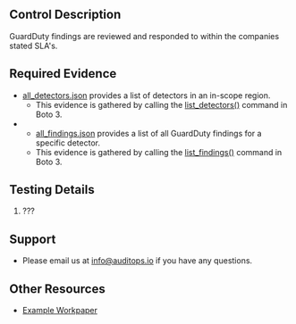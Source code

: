 ## Control Description
GuardDuty findings are reviewed and responded to within the companies stated SLA's.

## Required Evidence
* [all_detectors.json](./example1.json) provides a list of detectors in an in-scope region.
  * This evidence is gathered by calling the [list_detectors()](https://boto3.amazonaws.com/v1/documentation/api/1.26.89/reference/services/guardduty/client/list_detectors.html) command in Boto 3.
* * [all_findings.json](./example1.json) provides a list of all GuardDuty findings for a specific detector.
  * This evidence is gathered by calling the [list_findings()](https://boto3.amazonaws.com/v1/documentation/api/1.26.89/reference/services/guardduty/client/list_findings.html) command in Boto 3.

## Testing Details
1. ???

## Support
- Please email us at info@auditops.io if you have any questions.

## Other Resources
- [Example Workpaper](google.com)